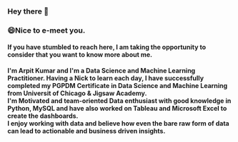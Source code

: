 ### Hey there 👋
### 😄Nice to e-meet you.<br>
#### If you have stumbled to reach here, I am taking the opportunity to consider that you want to know more about me.<br>
**I'm Arpit Kumar and I'm a Data Science and Machine Learning Practitioner. Having a Nick to learn each day, I have successfully completed my PGPDM Certificate in Data Science and Machine Learning from Universit of Chicago & Jigsaw Academy.**<br>
**I'm Motivated and team-oriented Data enthusiast with good knowledge in Python, MySQL and have also worked on Tableau and Microsoft Excel to create the dashboards.**<br>
**I enjoy working with data and believe how even the bare raw form of data can lead to actionable and business driven insights.**<br>

<!--
**Arpitkr95/Arpitkr95** is a ✨ _special_ ✨ repository because its `README.md` (this file) appears on your GitHub profile.

Here are some ideas to get you started:

- 🔭 I’m currently working on ...
- 🌱 I’m currently learning ...
- 👯 I’m looking to collaborate on ...
- 🤔 I’m looking for help with ...
- 💬 Ask me about ...
- 📫 How to reach me: ...
- 😄 Pronouns: ...
- ⚡ Fun fact: ...
-->
